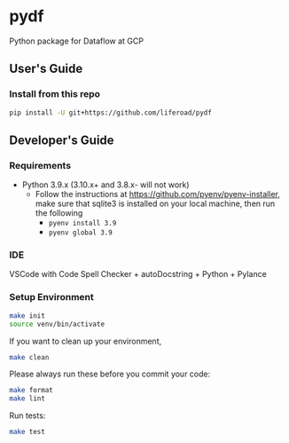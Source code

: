 # pydf
Python package for Dataflow at GCP

## User's Guide

### Install from this repo

```bash
pip install -U git+https://github.com/liferoad/pydf
```

## Developer's Guide

### Requirements
* Python 3.9.x (3.10.x+ and 3.8.x- will not work)
    * Follow the instructions at https://github.com/pyenv/pyenv-installer, make sure that sqlite3 is installed on your local machine, then run the following
        * `pyenv install 3.9`
        * `pyenv global 3.9`

### IDE
VSCode with Code Spell Checker + autoDocstring + Python + Pylance

### Setup Environment
```bash
make init
source venv/bin/activate
```
If you want to clean up your environment,
```bash
make clean
```

Please always run these before you commit your code:
```bash
make format
make lint
```

Run tests:
```bash
make test
```


